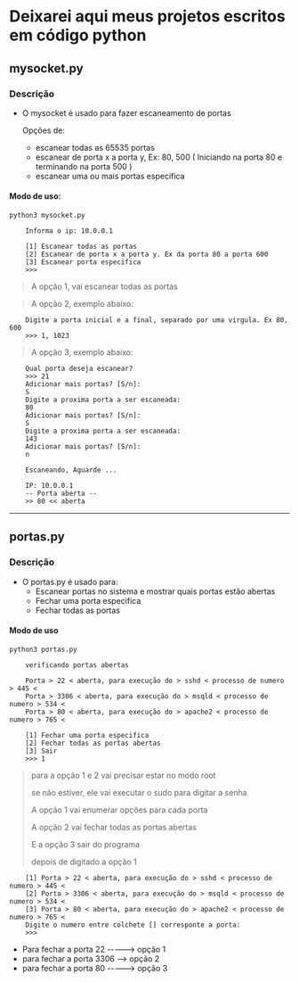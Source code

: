 # Deixarei aqui meus projetos escritos em código python

## mysocket.py
### Descrição

* O mysocket é usado para fazer escaneamento de portas

    Opções de:

    * escanear todas as 65535 portas
    * escanear de porta x a porta y, Ex: 80, 500 ( Iniciando na porta 80 e terminando na porta 500 )
    * escanear uma ou mais portas especifica


#### Modo de uso:
```sh-sessions -
python3 mysocket.py
```
```
    Informa o ip: 10.0.0.1

    [1] Escanear todas as portas
    [2] Escanear de porta x a porta y. Ex da porta 80 a porta 600
    [3] Escanear porta especifica
    >>> 
```
> A opção 1, vai escanear todas as portas  

> A opção 2, exemplo abaixo:

```
    Digite a porta inicial e a final, separado por uma virgula. Ex 80, 600
    >>> 1, 1023
```
> A opção 3, exemplo abaixo:

```
    Qual porta deseja escanear?
    >>> 21
    Adicionar mais portas? [S/n]:
    S
    Digite a proxima porta a ser escaneada:
    80
    Adicionar mais portas? [S/n]:
    S
    Digite a proxima porta a ser escaneada:
    143
    Adicionar mais portas? [S/n]:
    n

    Escaneando, Aguarde ...

    IP: 10.0.0.1
    -- Porta aberta --
    >> 80 << aberta
```
------------------------------------------------------------------------------------------
## portas.py
### Descrição

* O portas.py é usado para:
  *  Escanear portas no sistema e mostrar quais portas estão abertas
  *  Fechar uma porta especifica
  *  Fechar todas as portas

#### Modo de uso
```sh-sessions -
python3 portas.py
```
```
    verificando portas abertas

    Porta > 22 < aberta, para execução do > sshd < processo de numero > 445 <
    Porta > 3306 < aberta, para execução do > msqld < processo de numero > 534 <
    Porta > 80 < aberta, para execução do > apache2 < processo de numero > 765 <

    [1] Fechar uma porta especifica
    [2] Fechar todas as portas abertas
    [3] Sair
    >>> 1
```

> para a opção 1 e 2 vai precisar estar no modo root
> 
> se não estiver, ele vai executar o sudo para digitar a senha
>
> A opção 1 vai enumerar opções para cada porta
>
> A opção 2 vai fechar todas as portas abertas
> 
> E a opção 3 sair do programa
>
> depois de digitado a opção 1

```
    [1] Porta > 22 < aberta, para execução do > sshd < processo de numero > 445 <
    [2] Porta > 3306 < aberta, para execução do > msqld < processo de numero > 534 <
    [3] Porta > 80 < aberta, para execução do > apache2 < processo de numero > 765 <
    Digite o numero entre colchete [] corresponte a porta:
    >>> 
```
* Para fechar a porta 22 -----> opção 1
* para fechar a porta 3306 --> opção 2
* para fechar a porta 80 -----> opção 3
